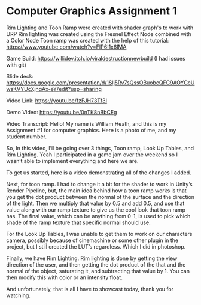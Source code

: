 # Computer Graphics Assignment 1

Rim Lighting and Toon Ramp were created with shader graph's to work with URP
Rim lighting was created using the Fresnel Effect Node combined with a Color Node
Toon ramp was created with the help of this tutorial: https://www.youtube.com/watch?v=FIP6I1x6lMA

Game Build: https://willidev.itch.io/viraldestructionnewbuild (I had issues with git)

Slide deck: https://docs.google.com/presentation/d/1Slj5Rv7sQssOBuobcQFC9AOYGcUwsKVYUcXjnqAx-eY/edit?usp=sharing

Video Link: https://youtu.be/fzFJH73Tf3I

Demo Video: https://youtu.be/0nTK8nBbCEg

Video Transcript:
Hello! My name is William Heath, and this is my Assignment #1 for computer graphics.
Here is a photo of me, and my student number.

So, In this video, I’ll be going over 3 things, Toon ramp, Look Up Tables, and Rim Lighting.
Yeah I participated in a game jam over the weekend so I wasn’t able to implement everything and here we are.

To get us started, here is a video demonstrating all of the changes I added.

Next, for toon ramp.
I had to change it a bit for the shader to work in Unity’s Render Pipeline, but, the main idea behind how a toon ramp works is that you get the dot product between the normal of the surface and the direction of the light. Then we multiply that value by 0.5 and add 0.5, and use that value along with our ramp texture to give us the cool look that toon ramp has. The final value, which can be anything from 0-1, is used to pick which shade of the ramp texture that specific normal should use.

For the Look Up Tables, I was unable to get them to work on our characters camera, possibly because of cinemachine or some other plugin in the project, but I still created the LUT’s regardless. Which I did in photoshop.

Finally, we have Rim Lighting.
Rim lighting is done by getting the view direction of the user, and then getting the dot product of the that and the normal of the object, saturating it, and subtracting that value by 1. You can then modify this with color or an intensity float.

And unfortunately, that is all I have to showcast today, thank you for watching.
